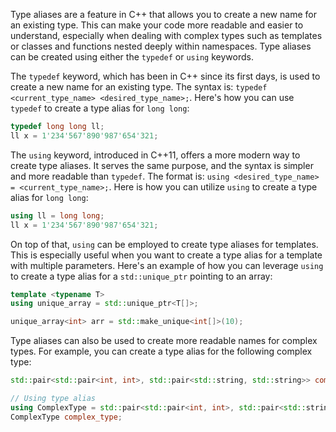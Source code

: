 Type aliases are a feature in C++ that allows you to create a new name for an existing type. This can make your code more readable and easier to understand, especially when dealing with complex types such as templates or classes and functions nested deeply within namespaces. Type aliases can be created using either the `typedef` or `using` keywords.

The `typedef` keyword, which has been in C++ since its first days, is used to create a new name for an existing type. The syntax is: ```typedef <current_type_name> <desired_type_name>;```. Here's how you can use `typedef` to create a type alias for `long long`:
```cpp
typedef long long ll;
ll x = 1'234'567'890'987'654'321;
```

The `using` keyword, introduced in C++11, offers a more modern way to create type aliases. It serves the same purpose, and the syntax is simpler and more readable than `typedef`. The format is: ```using <desired_type_name> = <current_type_name>;```. Here is how you can utilize `using` to create a type alias for `long long`:
```cpp
using ll = long long;
ll x = 1'234'567'890'987'654'321;
```

On top of that, `using` can be employed to create type aliases for templates. This is especially useful when you want to create a type alias for a template with multiple parameters. Here's an example of how you can leverage `using` to create a type alias for a `std::unique_ptr` pointing to an array:
```cpp
template <typename T>
using unique_array = std::unique_ptr<T[]>;

unique_array<int> arr = std::make_unique<int[]>(10);
```

Type aliases can also be used to create more readable names for complex types. For example, you can create a type alias for the following complex type:
```cpp
std::pair<std::pair<int, int>, std::pair<std::string, std::string>> complex_type;

// Using type alias
using ComplexType = std::pair<std::pair<int, int>, std::pair<std::string, std::string>>;
ComplexType complex_type;
```

